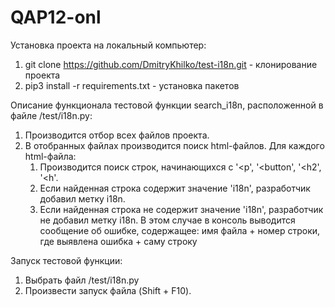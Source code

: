 # QAP12-onl

Установка проекта на локальный компьютер:
1. git clone https://github.com/DmitryKhilko/test-i18n.git - клонирование проекта
2. pip3 install -r requirements.txt - установка пакетов

Описание функционала тестовой функции search_i18n, расположенной в файле /test/i18n.py:

1. Производится отбор всех файлов проекта.
2. В отобранных файлах производится поиск html-файлов. Для каждого html-файла:
   1. Производится поиск строк, начинающихся с '<p', '<button', '<h2',
        '<h'.
   2. Если найденная строка содержит значение 'i18n', разработчик добавил метку i18n.
   3. Если найденная строка не содержит значение 'i18n', разработчик не добавил
        метку i18n. В этом случае в консоль выводится сообщение об ошибке, содержащее:
        имя файла + номер строки, где выявлена ошибка + саму строку

Запуск тестовой функции:
1. Выбрать файл /test/i18n.py
2. Произвести запуск файла (Shift + F10). 
